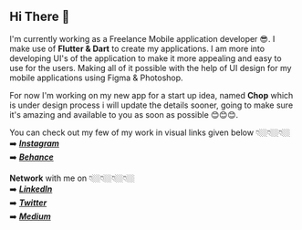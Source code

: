 ## Hi There 👋

I'm currently working as a Freelance Mobile application developer 😎. I make use of **Flutter & Dart** to create my applications. I am more into developing UI's of the application to make it more appealing and easy to use for the users. Making all of it possible with the help of UI design for my mobile applications using Figma & Photoshop.

For now I'm working on my new app for a start up idea, named **Chop** which is under design process i will update the details sooner, going to make sure it's amazing and available to you as soon as possible 😊😊😊.

You can check out my few of my work in visual links given below 👇🏼👇🏼👇🏼<br />
➡️ [***Instagram***](https://www.instagram.com/ajayn_973/) <br />
➡️ [***Behance***](https://www.behance.net/ajayN)  <br />

**Network** with me on 👇🏼👇🏼👇🏼👇🏼<br />
➡️ [***LinkedIn***](https://www.linkedin.com/in/ajay-nishad-66900223b/) <br />
➡️ [***Twitter***](https://twitter.com/AjayNis07187979) <br />
➡️ [***Medium***](https://medium.com/@nisajay518) <br />
